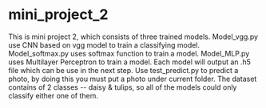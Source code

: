 # mini_project_2
This is mini project 2, which consists of three trained models. 
Model_vgg.py use CNN based on vgg model to train a classifying model. 
Model_softmax.py uses softmax function to train a model. 
Model_MLP.py uses Multilayer Perceptron to train a model. 
Each model will output an .h5 file which can be use in the next step. 
Use test_predict.py to predict a photo, by doing this you must put a photo under current folder. 
The dataset contains of 2 classes -- daisy & tulips, so all of the models could only classify either one of them.
